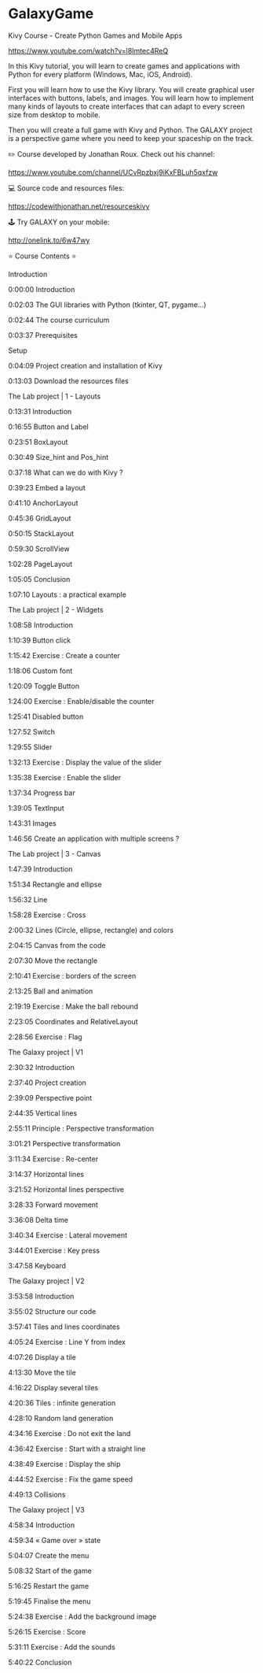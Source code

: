 # GalaxyGame

Kivy Course - Create Python Games and Mobile Apps

https://www.youtube.com/watch?v=l8Imtec4ReQ



In this Kivy tutorial, you will learn to create games and applications with Python for every platform (Windows, Mac, iOS, Android).



First you will learn how to use the Kivy library. You will create graphical user interfaces with buttons, labels, and images. You will learn how to implement many kinds of layouts to create interfaces that can adapt to every screen size from desktop to mobile.



Then you will create a full game with Kivy and Python. The GALAXY project is a perspective game where you need to keep your spaceship on the track.



✏️ Course developed by Jonathan Roux. Check out his channel: 

https://www.youtube.com/channel/UCvRpzbxj9iKxFBLuh5qxfzw



💻 Source code and resources files:

https://codewithjonathan.net/resourceskivy



🕹 Try GALAXY on your mobile:

http://onelink.to/6w47wy



⭐️ Course Contents ⭐️



Introduction

0:00:00 Introduction

0:02:03 The GUI libraries with Python (tkinter, QT, pygame...)

0:02:44 The course curriculum

0:03:37 Prerequisites



Setup

0:04:09 Project creation and installation of Kivy

0:13:03 Download the resources files

The Lab project | 1 - Layouts

0:13:31 Introduction

0:16:55 Button and Label

0:23:51 BoxLayout

0:30:49 Size_hint and Pos_hint

0:37:18 What can we do with Kivy ?

0:39:23 Embed a layout

0:41:10 AnchorLayout

0:45:36 GridLayout

0:50:15 StackLayout

0:59:30 ScrollView

1:02:28 PageLayout

1:05:05 Conclusion

1:07:10 Layouts : a practical example



The Lab project | 2 - Widgets

1:08:58 Introduction

1:10:39 Button click

1:15:42 Exercise : Create a counter

1:18:06 Custom font

1:20:09 Toggle Button

1:24:00 Exercise : Enable/disable the counter

1:25:41 Disabled button

1:27:52 Switch

1:29:55 Slider

1:32:13 Exercise : Display the value of the slider

1:35:38 Exercise : Enable the slider

1:37:34 Progress bar

1:39:05 TextInput

1:43:31 Images

1:46:56 Create an application with multiple screens ?



The Lab project | 3 - Canvas

1:47:39 Introduction

1:51:34 Rectangle and ellipse

1:56:32 Line

1:58:28 Exercise : Cross

2:00:32 Lines (Circle, ellipse, rectangle) and colors

2:04:15 Canvas from the code

2:07:30 Move the rectangle

2:10:41 Exercise : borders of the screen

2:13:25 Ball and animation

2:19:19 Exercise : Make the ball rebound

2:23:05 Coordinates and RelativeLayout

2:28:56 Exercise : Flag



The Galaxy project | V1

2:30:32 Introduction

2:37:40 Project creation

2:39:09 Perspective point

2:44:35 Vertical lines

2:55:11 Principle : Perspective transformation

3:01:21 Perspective transformation

3:11:34 Exercise : Re-center

3:14:37 Horizontal lines

3:21:52 Horizontal lines perspective

3:28:33 Forward movement

3:36:08 Delta time

3:40:34 Exercise : Lateral movement

3:44:01 Exercise : Key press

3:47:58 Keyboard



The Galaxy project | V2

3:53:58 Introduction

3:55:02 Structure our code

3:57:41 Tiles and lines coordinates

4:05:24 Exercise : Line Y from index

4:07:26 Display a tile

4:13:30 Move the tile

4:16:22 Display several tiles

4:20:36 Tiles : infinite generation

4:28:10 Random land generation

4:34:16 Exercise : Do not exit the land

4:36:42 Exercise : Start with a straight line

4:38:49 Exercise : Display the ship

4:44:52 Exercise : Fix the game speed

4:49:13 Collisions



The Galaxy project | V3

4:58:34 Introduction

4:59:34 « Game over » state

5:04:07 Create the menu

5:08:32 Start of the game

5:16:25 Restart the game

5:19:45 Finalise the menu

5:24:38 Exercise : Add the background image

5:26:15 Exercise : Score

5:31:11 Exercise : Add the sounds


5:40:22 Conclusion
